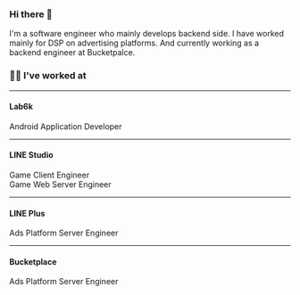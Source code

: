 ### Hi there 👋
I'm a software engineer who mainly develops backend side. I have worked mainly for DSP on advertising platforms. And currently working as a backend engineer at Bucketpalce.

### 🧑‍💻 I've worked at

---

#### Lab6k

Android Application Developer

---

#### LINE Studio

Game Client Engineer  
Game Web Server Engineer

---

#### LINE Plus

Ads Platform Server Engineer

---

#### Bucketplace

Ads Platform Server Engineer

<!--
**hychul/hychul** is a ✨ _special_ ✨ repository because its `README.md` (this file) appears on your GitHub profile.

Here are some ideas to get you started:

- 🔭 I’m currently working on ...
- 🌱 I’m currently learning ...
- 👯 I’m looking to collaborate on ...
- 🤔 I’m looking for help with ...
- 💬 Ask me about ...
- 📫 How to reach me: ...
- 😄 Pronouns: ...
- ⚡ Fun fact: ...
-->
